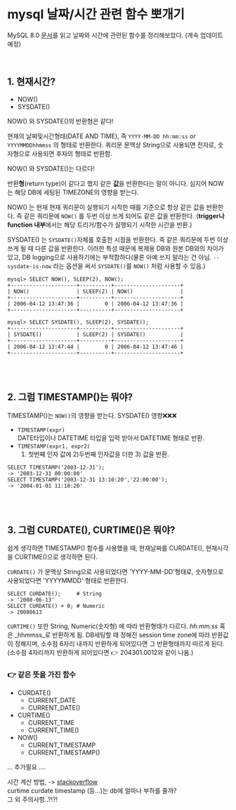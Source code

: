 # mysql 날짜/시간 관련 함수 뽀개기

MySQL 8.0 [문서](https://dev.mysql.com/doc/refman/8.0/en/date-and-time-functions.html#function_timestamp)를 읽고 날짜와 시간에 관련된 함수를 정리해보았다. (계속 업데이트 예정)

<br>



## 1. 현재시간?

- NOW() 
- SYSDATE()

NOW() 와 SYSDATE()의 반환형은 같다!

현재의 날짜및시간형태(DATE AND TIME), 즉 `YYYY-MM-DD hh:mm:ss` or `YYYYMMDDhhmmss` 의 형태로 반환한다. 쿼리문 문맥상 String으로 사용되면 전자로, 숫자형으로 사용되면 후자의 형태로 반환함.



NOW() 와 SYSDATE()는 다르다!

반환**형**(return type)이 같다고 했지 같은 **값**을 반환한다는 말이 아니다. 심지어 NOW는 해당 DB에 세팅된 TIMEZONE의 영향을 받는다.

NOW() 는 현재 현재 쿼리문이 실행되기 시작한 때를 기준으로 항상 같은 값을 반환한다. 즉 같은 쿼리문에 `NOW()` 를 두번 이상 쓰게 되어도 같은 값을 반환한다. (**trigger나 function 내부**에서는 해당 트리거/함수가 실행되기 시작한 시간을 반환.)

SYSDATE() 는 `SYSDATE()`자체를 호출한 시점을 반환한다. 즉 같은 쿼리문에 두번 이상 쓰게 될 때 다른 값을 반환한다. 이러한 특성 때문에 복제용 DB와 원본 DB와의 차이가 있고, DB logging으로 사용하기에는 부적합하다(물론 아예 쓰지 말라는 건 아님. `--sysdate-is-now` 라는 옵션을 써서 `SYSDATE()`를 `NOW()` 처럼 사용할 수 있음.)

```mysql
mysql> SELECT NOW(), SLEEP(2), NOW();
+---------------------+----------+---------------------+
| NOW()               | SLEEP(2) | NOW()               |
+---------------------+----------+---------------------+
| 2006-04-12 13:47:36 |        0 | 2006-04-12 13:47:36 |
+---------------------+----------+---------------------+

mysql> SELECT SYSDATE(), SLEEP(2), SYSDATE();
+---------------------+----------+---------------------+
| SYSDATE()           | SLEEP(2) | SYSDATE()           |
+---------------------+----------+---------------------+
| 2006-04-12 13:47:44 |        0 | 2006-04-12 13:47:46 |
+---------------------+----------+---------------------+
```



<br>
<br>

## 2. 그럼 TIMESTAMP()는 뭐야?

TIMESTAMP()는 `NOW()`의 영향을 받는다. SYSDATE() 영향❌❌❌   
- `TIMESTAMP(expr)`    
  DATE타입이나 DATETIME 타입을 입력 받아서 DATETIME 형태로 반환.   
- `TIMESTAMP(expr1, expr2)`       
  1) 첫번째 인자 값에 2)두번째 인자값을 더한 3) 값을 반환. 



```mysql
SELECT TIMESTAMP('2003-12-31');
-> '2003-12-31 00:00:00'
SELECT TIMESTAMP('2003-12-31 13:10:20','22:00:00');
-> '2004-01-01 11:10:20'
```





<br>
<br>

## 3. 그럼 CURDATE(), CURTIME()은 뭐야?

쉽게 생각하면 TIMESTAMP() 함수를 사용했을 때, 현재날짜를 CURDATE(), 현재시각을 CURTIME()으로 생각하면 된다.

`CURDATE()` 가 문맥상 String으로 사용되었다면 'YYYY-MM-DD'형태로, 숫자형으로 사용되었다면 'YYYYMMDD' 형태로 반환한다.

```mysql
SELECT CURDATE();     # String
-> '2008-06-13'
SELECT CURDATE() + 0; # Numeric
-> 20080613
```

`CURTIME()` 또한 String, Numeric(숫자형) 에 따라 반환형태가 다르다. _hh:mm:ss_ 혹은 _hhmmss_로 반환하게 됨. DB세팅할 때 정해진 session time zone에 따라 반환값이 정해지며, 소수점 6자리 내까지 반환하게 되어있다면 그 반환형태까지 따르게 된다. (소수점 4자리까지 반환하게 되어있다면 👉 204301.0012와 같이 나옴.) 



### 👉 같은 뜻을 가진 함수

- CURDATE()
  - CURRENT_DATE
  - CURRENT_DATE()
- CURTIME()
  - CURRENT_TIME
  - CURRENT_TIME()
- NOW()
  - CURRENT_TIMESTAMP
  - CURRENT_TIMESTAMP()







... 추가필요 ....

시간 계산 방법,    -> [stackoverflow](https://stackoverflow.com/questions/8544438/select-records-from-now-1-day)      
curtime curdate timestamp (등...)는 db에 얼마나 부하를 줄까?    
그 외 주의사항..?!?! 